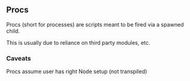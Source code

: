 ## Procs

Procs (short for processes) are scripts meant to be fired via a spawned child.

This is usually due to reliance on third party modules, etc.

### Caveats

Procs assume user has right Node setup (not transpiled)
